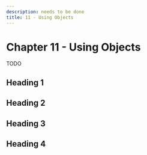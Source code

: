 ```yaml
---
description: needs to be done
title: 11 - Using Objects
---
```


# Chapter 11 - Using Objects

TODO

## Heading 1

## Heading 2

## Heading 3

## Heading 4
